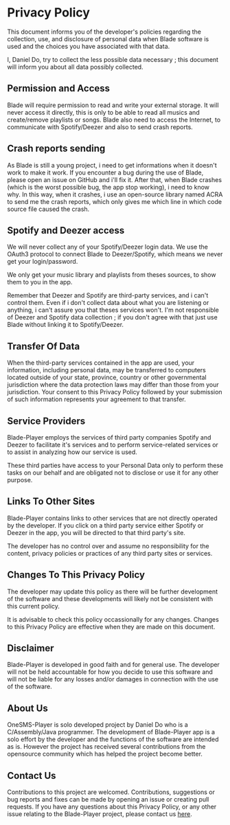 # Privacy Policy

This document informs you of the developer's policies regarding the collection, use, and disclosure of personal data when Blade software is used and the choices you have associated with that data.

I, Daniel Do, try to collect the less possible data necessary ; this document will inform you about all data possibly collected.

## Permission and Access

Blade will require permission to read and write your external storage. It will never access it directly, this is only to be able to read all musics and create/remove playlists or songs.
Blade also need to access the Internet, to communicate with Spotify/Deezer and also to send crash reports.

## Crash reports sending

As Blade is still a young project, i need to get informations when it doesn't work to make it work.
If you encounter a bug during the use of Blade, please open an issue on GitHub and i'll fix it.
After that, when Blade crashes (which is the worst possible bug, the app stop working), i need to know why.
In this way, when it crashes, i use an open-source library named ACRA to send me the crash reports, which only gives me which line in which code source file caused the crash.

## Spotify and Deezer access

We will never collect any of your Spotify/Deezer login data. We use the OAuth3 protocol to connect Blade to Deezer/Spotify, which means we never get your login/password.

We only get your music library and playlists from theses sources, to show them to you in the app.

Remember that Deezer and Spotify are third-party services, and i can't control them. Even if i don't collect data about what you are listening or anything, i can't assure you that theses services won't.
I'm not responsible of Deezer and Spotify data collection ; if you don't agree with that just use Blade without linking it to Spotify/Deezer.

## Transfer Of Data

When the third-party services contained in the app are used, your information, including personal data, may be transferred to computers located outside of your state, province, country or other governmental jurisdiction where the data protection laws may differ than those from your jurisdiction.
Your consent to this Privacy Policy followed by your submission of such information represents your agreement to that transfer.

## Service Providers

Blade-Player employs the services of third party companies Spotify and Deezer to facilitate it's services and to perform service-related services or to assist in analyzing how our service is used.

These third parties have access to your Personal Data only to perform these tasks on our behalf and are obligated not to disclose or use it for any other purpose.

## Links To Other Sites

Blade-Player contains links to other services that are not directly operated by the developer. If you click on a third party service either Spotify or Deezer in the app, you will be directed to that third party's site. 

The developer has no control over and assume no responsibility for the content, privacy policies or practices of any third party sites or services.

## Changes To This Privacy Policy

The developer may update this policy as there will be further development of the software and these developments will likely not be consistent with this current policy.

It is advisable to check this policy occassionally for any changes. Changes to this Privacy Policy are effective when they are made on this document.

## Disclaimer

Blade-Player is developed in good faith and for general use. The developer will not be held accountable for how you decide to use this software and will not be liable for any losses and/or damages in connection with the use of the software. 

## About Us

OneSMS-Player is solo developed project by Daniel Do who is a C/Assembly/Java programmer.  The development of Blade-Player app is a solo effort by the developer and the functions of the software are intended as is. However the project has received several contributions from the opensource community which has helped the project become better.

## Contact Us

Contributions to this project are welcomed. Contributions, suggestions or bug reports and fixes can be made by opening an issue or creating pull requests. If you have any questions about this Privacy Policy, or any other issue relating to the Blade-Player project, please contact us [here](https://github.com/1-vn/onesms).
